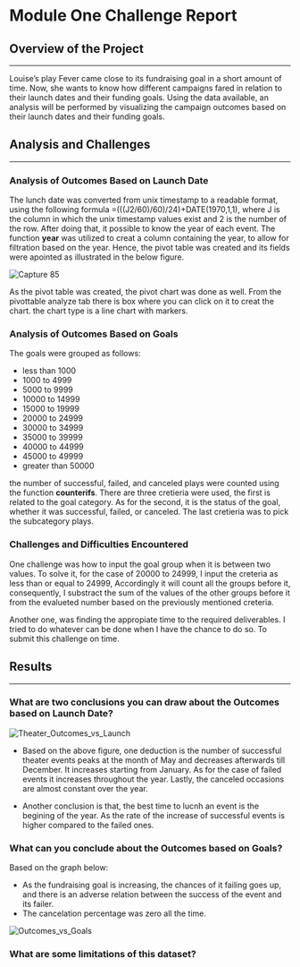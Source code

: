 # Module One Challenge Report

## Overview of the Project
---
Louise’s play Fever came close to its fundraising goal in a short amount of time. Now, she wants to know how different campaigns fared in relation to their launch dates and their funding goals. Using the data available, an analysis will be performed by visualizing the campaign outcomes based on their launch dates and their funding goals.

## Analysis and Challenges
---
### Analysis of Outcomes Based on Launch Date
The lunch date was converted from unix timestamp to a readable format, using the following formula =(((J2/60)/60)/24)+DATE(1970,1,1), where J is the column in which the unix timestamp values exist and 2 is the number of the row. After doing that, it possible to know the year of each event. The function __year__ was utilized to creat a column containing the year, to allow for filtration based on the year. Hence, the pivot table was created and its fields were apointed as illustrated in the below figure.

![Capture 85](https://user-images.githubusercontent.com/59425631/123569538-7bf94f00-d794-11eb-9f0f-599619342ce3.PNG)

As the pivot table was created, the pivot chart was done as well. From the pivottable analyze tab there is box where you can click on it to creat the chart. the chart type is a line chart with markers. 


### Analysis of Outcomes Based on Goals
The goals were grouped as follows:
- less than 1000
- 1000 to 4999
- 5000 to 9999
- 10000 to 14999
- 15000 to 19999
- 20000 to 24999
- 30000 to 34999
- 35000 to 39999
- 40000 to 44999
- 45000 to 49999
- greater than 50000

the number of successful, failed, and canceled plays were counted using the function __counterifs__. There are three cretieria were used, the first is related to the goal category. As for the second, it is the status of the goal, whether it was successful, failed, or canceled. The last cretieria was to pick the subcategory plays.


### Challenges and Difficulties Encountered
One challenge was how to input the goal group when it is between two values. To solve it, for the case of 20000 to 24999, I input the creteria as less than or equal to 24999, Accordingly it will count all the groups before it, consequently, I substract the sum of the values of the other groups before it from the evalueted number based on the previously mentioned creteria. 

Another one, was finding the appropiate time to the required deliverables. I tried to do whatever can be done when I have the chance to do so. To submit this challenge on time.


## Results
---
### What are two conclusions you can draw about the Outcomes based on Launch Date?

![Theater_Outcomes_vs_Launch](https://user-images.githubusercontent.com/59425631/123579816-9b997300-d7a6-11eb-9f73-875dbd7743b3.png)

- Based on the above figure, one deduction is the number of successful theater events peaks at the month of May and decreases afterwards till December. It increases starting from  January. As for the case of failed events it increases throughout the year. Lastly, the canceled occasions are almost constant over the year. 

- Another conclusion is that, the best time to lucnh an event is the begining of the year. As the rate of the increase of successful events is higher compared to the failed ones.

### What can you conclude about the Outcomes based on Goals?
Based on the graph below:
- As the fundraising goal is increasing, the chances of it failing goes up, and there is an adverse relation between the success of the event and its failer. 
- The cancelation percentage was zero all the time. 

![Outcomes_vs_Goals](https://user-images.githubusercontent.com/59425631/123581126-4317a500-d7a9-11eb-937e-b7cdd187f259.png)

### What are some limitations of this dataset?






